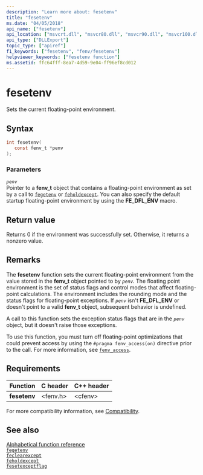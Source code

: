 ```yaml
---
description: "Learn more about: fesetenv"
title: "fesetenv"
ms.date: "04/05/2018"
api_name: ["fesetenv"]
api_location: ["msvcrt.dll", "msvcr80.dll", "msvcr90.dll", "msvcr100.dll", "msvcr100_clr0400.dll", "msvcr110.dll", "msvcr110_clr0400.dll", "msvcr120.dll", "msvcr120_clr0400.dll", "ucrtbase.dll", "api-ms-win-crt-runtime-l1-1-0.dll"]
api_type: ["DLLExport"]
topic_type: ["apiref"]
f1_keywords: ["fesetenv", "fenv/fesetenv"]
helpviewer_keywords: ["fesetenv function"]
ms.assetid: ffc64fff-8ea7-4d59-9e04-ff96ef8cd012
---
```

# fesetenv

Sets the current floating-point environment.

## Syntax

```C
int fesetenv(
   const fenv_t *penv
);
```

### Parameters

*`penv`*\
Pointer to a **fenv_t** object that contains a floating-point environment as set by a call to [`fegetenv`](fegetenv1.md) or [`feholdexcept`](feholdexcept2.md). You can also specify the default startup floating-point environment by using the **FE_DFL_ENV** macro.

## Return value

Returns 0 if the environment was successfully set. Otherwise, it returns a nonzero value.

## Remarks

The **fesetenv** function sets the current floating-point environment from the value stored in the **fenv_t** object pointed to by *`penv`*. The floating point environment is the set of status flags and control modes that affect floating-point calculations. The environment includes the rounding mode and the status flags for floating-point exceptions.  If *`penv`* isn't **FE_DFL_ENV** or doesn't point to a valid **fenv_t** object, subsequent behavior is undefined.

A call to this function sets the exception status flags that are in the *`penv`* object, but it doesn't raise those exceptions.

To use this function, you must turn off floating-point optimizations that could prevent access by using the `#pragma fenv_access(on)` directive prior to the call. For more information, see [`fenv_access`](../../preprocessor/fenv-access.md).

## Requirements

|Function|C header|C++ header|
|--------------|--------------|------------------|
|**fesetenv**|\<fenv.h>|\<cfenv>|

For more compatibility information, see [Compatibility](../compatibility.md).

## See also

[Alphabetical function reference](crt-alphabetical-function-reference.md)\
[`fegetenv`](fegetenv1.md)\
[`feclearexcept`](feclearexcept1.md)\
[`feholdexcept`](feholdexcept2.md)\
[`fesetexceptflag`](fesetexceptflag2.md)
